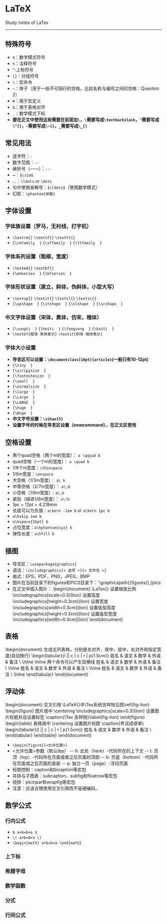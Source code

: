 # LaTeX
Study notes of LaTex

---
## 特殊符号

 - `$`：数学模式符号
 - `%`：注释符号
 - `^`:上标符号
 - `{}`：分组符号
 - `\`：宏命令
 - `~`：带子（用于一些不可隔行的空格，比如名称与编号之间的空格：Question 2）
 - `#`：用于宏定义
 - `&`：用于表格对齐
 - `_`：数学模式下标
 - **要在正文中使用这些需要在前面加`\`，`\`需要写成`\textbackslash`，`^`需要写成`\^{}`，`~`需要写成`\~{}`，`_`需要写成`\_{}`**

## 常见用法
 - 连字符：`-`
 - 数字范围：`--`
 - 破折号（——）：`---`
 - ~：`$\sim$`
 - ...：`\ldots` or `\dots`
 - 句中使用省略号：`$\ldots$`（使用数学模式）
 - 幻影：`\phantom{参数}`
 
## 字体设置
### 字体族设置（罗马，无衬线，打字机）
 - `\textrm{}` `\textsf{}` `\texttt{}`
 - `{\rmfamily  }` `{\sffamily  }` `{\ttfamily  }`
### 字体系列设置（粗细，宽度）
 - `\textmd{}` `\textbf{}`
 - `{\mdseries  }` `{\bfseries  }`
### 字体形状设置（直立，斜体，伪斜体，小型大写）
 - `\textup{}` `\textit{}` `\textsl{}` `\textsc{}`
 - `{\upshape  }` `{\itshape  }` `{\slshape  }` `{\scshape  }`
### 中文字体设置（宋体，黑体，仿宋，楷体）
 - `{\songti  }` `{\heiti  }` `{\fangsong  }` `{\kaiti  }`
 - `\textbf{粗体 黑体表示}` `\textit{斜体 楷体表示}`
### 字体大小设置
 - **导言区可以设置：`\documentclass[10pt]{article}`(一般只有10-12pt)**
 - `{\tiny  }`
 - `{\scripysize  }`
 - `{\footnotesize  }`
 - `{\small  }`
 - `{\normalsize  }`
 - `{\large  }`
 - `{\Large  }`
 - `{\LARGE  }`
 - `{\huge  }`
 - `{\Huge  }`
 - **中文字号设置：`\zihao{5}`**
 - **设置字号的时候在导言区设置（newcommand），在正文区使用**

## 空格设置

 - 两个quad空格（两个m的宽度）：	`a \qquad b` 
 - quad空格（一个m的宽度）： `a \quad b`	
 - 1/6个m宽度：`\thinspace` 
 - 1/6m宽度：`\enspace`
 - 大空格（1/3m宽度）： `a\ b` 
 - 中等空格（2/7m宽度）：	`a\;b` 
 - 小空格（1/6m宽度）: `a\,b` 
 - 紧贴（缩进1/6m宽度）： `a\!b` 
 - 1pc = 12pt = 4.218mm
 - 长度可以为负值：`a\kern -1em b` or `a\kern 1pc b`
 - `a\hskip 1em b`
 - `a\hspace{35pt} b`
 - 占位宽度：`a\hphantom{xyz} b`
 - 弹性长度：`a\hfill b`


## 插图
 - 导言区：`\usepackage{graphicx}`
 - 语法：`\includegraphics[< 选项 >]{< 文件名 >}`
 - 格式：EPS，PDF，PNG，JPEG，BMP
 - 图片在当前目录下的figures和PICS目录下：`\graphicspath{{figures/},{pics
 - 在正文中插入图片：
\begin{document}
\LaTex{}
设置缩放比例
\includegraphics[scale=0.3]{lion}
设置高度
\includegraphics[height=0.3cm]{lion}
设置宽度
\includegraphics[width=0.3cm]{lion}
设置版型高度
\includegraphics[height=0.3cm]{lion}
设置版型宽度
\includegraphics[width=0.3cm]{lion}
\end{document}

## 表格

\begin{document}
生成五列表格，分别是左对齐，居中，居中，右对齐和指定宽度(自动换行)
\begin{tabular}{l || c | c | r | p{1.5cm}}
姓名 & 语文 & 数学 & 外语 & 备注 \\
\hilne \hilne 两个命令可以产生双横线
姓名 & 语文 & 数学 & 外语 & 备注 \\
\hilne
姓名 & 语文 & 数学 & 外语 & 备注 \\
\hilne
姓名 & 语文 & 数学 & 外语 & 备注 \\
\hilne
\end{tabular}
\end{document}

## 浮动体

\begin{document}
交叉引用
\LaTeX{}中\Tex系统吉祥物见图\ref{fig-lion}
\begin{figure}
图片居中
\centering
\includegraphics[scale=0.3]{lion}
设置图片标题并且设置标签
\caption{\Tex 吉祥物}\label{fig-lion}
\end{figure}
\begin{table}
表格居中
\centering
设置图片标题
\caption{考试成绩单}
\begin{tabular}{l || c | c | r | p{1.5cm}}
姓名 & 语文 & 数学 & 外语 & 备注 \\
\end{tabular}
\end{table}
\end{document}

 - `\begin{figure}[<允许位置>]`
 - <允许位置>参数（默认tbp）
 -- h: 此处（here）-代码所在的上下文
 -- t: 页顶（top）-代码所在页面或者之后页面的顶部
 -- b: 页底（bottom）-代码所在页面或之后页面的底部
 -- p: 独立一页（page）-浮动页面
 - 标题控制：caption和bicaption等宏包
 - 并排与子图表：subcaption，subfig和floatrow等宏包
 - 绕排：picinpar和wrapfig等宏包
 - 注意：应该合理使用交叉引用而不是硬编码。

## 数学公式

### 行内公式

* `$ a+b=b+a $`
* `\( a+b=b+a \)`
* `\begin{math} a+b=b+a \end{math}`

### 上下标

### 希腊字母

### 数学函数

### 分式

### 行间公式
